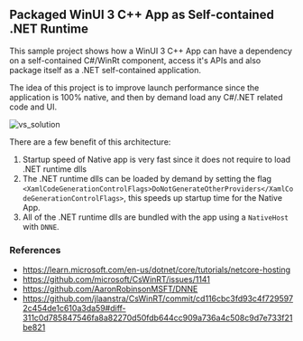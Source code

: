 ## Packaged WinUI 3 C++ App as Self-contained .NET Runtime

This sample project shows how a WinUI 3 C++ App can have a dependency on a self-contained C#/WinRt component, access it's APIs and also package itself as a .NET self-contained application.

The idea of this project is to improve launch performance since the application is 100% native, and then by demand load any C#/.NET related code and UI.

![vs_solution](../doc/app_diagram.png)

There are a few benefit of this architecture:
1. Startup speed of Native app is very fast since it does not require to load .NET runtime dlls
2. The .NET runtime dlls can be loaded by demand by setting the flag `<XamlCodeGenerationControlFlags>DoNotGenerateOtherProviders</XamlCodeGenerationControlFlags>`, this speeds up startup time for the Native App.
3. All of the .NET runtime dlls are bundled with the app using a `NativeHost` with `DNNE`.

### References

 - https://learn.microsoft.com/en-us/dotnet/core/tutorials/netcore-hosting
 - https://github.com/microsoft/CsWinRT/issues/1141
  - https://github.com/AaronRobinsonMSFT/DNNE
  - https://github.com/jlaanstra/CsWinRT/commit/cd116cbc3fd93c4f7295972c454de1c610a3da59#diff-311c0d785847546fa8a82270d50fdb644cc909a736a4c508c9d7e733f21be821
